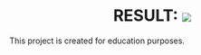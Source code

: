 <h1 align="center">
  RESULT:
<img src="https://i.imgur.com/EXYEsp1.png" align="center">
  <br>
 
</h1>
This project is created for education purposes.


